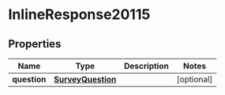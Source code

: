 
# InlineResponse20115

## Properties
Name | Type | Description | Notes
------------ | ------------- | ------------- | -------------
**question** | [**SurveyQuestion**](SurveyQuestion.md) |  |  [optional]



